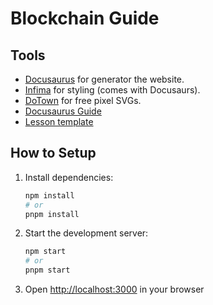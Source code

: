 # Blockchain Guide
## Tools
- [Docusaurus](https://docusaurus.io/) for generator the website.
- [Infima](https://infima.dev/) for styling (comes with Docusaurs).
- [DoTown](https://dotown.maeda-design-room.net/) for free pixel SVGs.
- [Docusaurus Guide](https://github.com/CodeSnaps/docusaurus-guide/blob/main/docs/getting%20started/markdown.md?plain=1)
- [Lesson template](https://github.com/TheOdinProject/curriculum/blob/main/templates/lesson-example.md)

## How to Setup
1. Install dependencies:
   ```bash
   npm install
   # or
   pnpm install
   ```

2. Start the development server:
   ```bash
   npm start
   # or
   pnpm start
   ```

3. Open [http://localhost:3000](http://localhost:3000) in your browser

